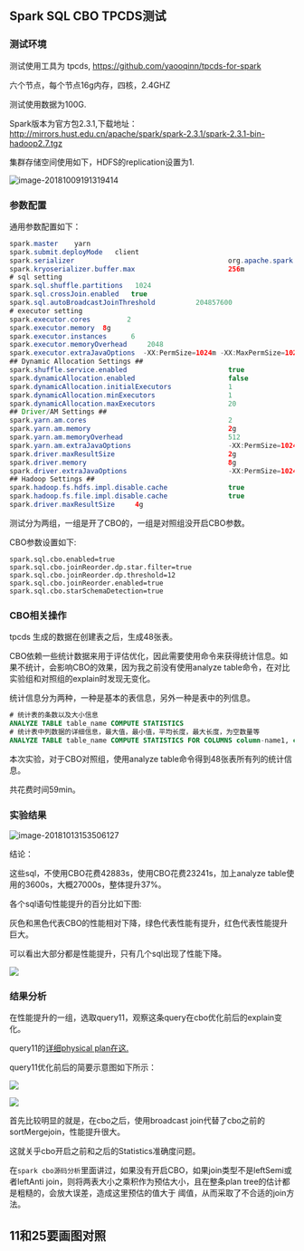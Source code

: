 ## Spark SQL CBO TPCDS测试

### 测试环境

测试使用工具为 tpcds, https://github.com/yaooqinn/tpcds-for-spark

六个节点，每个节点16g内存，四核，2.4GHZ

测试使用数据为100G.

Spark版本为官方包2.3.1,下载地址：http://mirrors.hust.edu.cn/apache/spark/spark-2.3.1/spark-2.3.1-bin-hadoop2.7.tgz

集群存储空间使用如下，HDFS的replication设置为1.

![image-20181009191319414](/Users/bbw/todo/LearingAndThought/imgs/spark-cbo/hdfs-usage.png)

### 参数配置

通用参数配置如下：

```java
spark.master    yarn
spark.submit.deployMode   client
spark.serializer                                      org.apache.spark.serializer.KryoSerializer
spark.kryoserializer.buffer.max                       256m
# sql setting
spark.sql.shuffle.partitions   1024
spark.sql.crossJoin.enabled   true
spark.sql.autoBroadcastJoinThreshold          204857600
# executor setting
spark.executor.cores         2
spark.executor.memory  8g
spark.executor.instances      6
spark.executor.memoryOverhead     2048
spark.executor.extraJavaOptions  -XX:PermSize=1024m -XX:MaxPermSize=1024m -verbose:gc -XX:+PrintGCDetails -XX:+PrintGCDateStamps -XX:+PrintTenuringDistribution
## Dynamic Allocation Settings ##
spark.shuffle.service.enabled                         true
spark.dynamicAllocation.enabled                       false
spark.dynamicAllocation.initialExecutors              1
spark.dynamicAllocation.minExecutors                  1
spark.dynamicAllocation.maxExecutors                  20
## Driver/AM Settings ##
spark.yarn.am.cores                                   2
spark.yarn.am.memory                                  2g
spark.yarn.am.memoryOverhead                          512
spark.yarn.am.extraJavaOptions                        -XX:PermSize=1024m -XX:MaxPermSize=2048m -verbose:gc -XX:+PrintGCDetails -XX:+PrintGCDateStamps -XX:+PrintTenuringDistribution
spark.driver.maxResultSize                            2g
spark.driver.memory                                   8g
spark.driver.extraJavaOptions                         -XX:PermSize=1024m -XX:MaxPermSize=1024m
## Hadoop Settings ##
spark.hadoop.fs.hdfs.impl.disable.cache               true
spark.hadoop.fs.file.impl.disable.cache               true
spark.driver.maxResultSize     4g
```

测试分为两组，一组是开了CBO的，一组是对照组没开启CBO参数。

CBO参数设置如下:

```
spark.sql.cbo.enabled=true 
spark.sql.cbo.joinReorder.dp.star.filter=true spark.sql.cbo.joinReorder.dp.threshold=12
spark.sql.cbo.joinReorder.enabled=true
spark.sql.cbo.starSchemaDetection=true

```

### CBO相关操作

tpcds 生成的数据在创建表之后，生成48张表。

CBO依赖一些统计数据来用于评估优化，因此需要使用命令来获得统计信息。如果不统计，会影响CBO的效果，因为我之前没有使用analyze table命令，在对比实验组和对照组的explain时发现无变化。

统计信息分为两种，一种是基本的表信息，另外一种是表中的列信息。

```SQL
# 统计表的条数以及大小信息
ANALYZE TABLE table_name COMPUTE STATISTICS
# 统计表中列数据的详细信息，最大值，最小值，平均长度，最大长度，为空数量等
ANALYZE TABLE table_name COMPUTE STATISTICS FOR COLUMNS column-name1, column-name2, ….
```

本次实验，对于CBO对照组，使用analyze table命令得到48张表所有列的统计信息。

共花费时间59min。



### 实验结果

![image-20181013153506127](../imgs/spark-cbo/tpcds-result.png)

结论：

这些sql，不使用CBO花费42883s，使用CBO花费23241s，加上analyze table使用的3600s，大概27000s，整体提升37%。

各个sql语句性能提升的百分比如下图:

灰色和黑色代表CBO的性能相对下降，绿色代表性能有提升，红色代表性能提升巨大。

可以看出大部分都是性能提升，只有几个sql出现了性能下降。

![](../imgs/spark-cbo/color-dif.png)

### 结果分析

在性能提升的一组，选取query11，观察这条query在cbo优化前后的explain变化。

query11的[详细physical plan在这.](./spark-cbo-explain.md/#EXPLAIN11)

query11优化前后的简要示意图如下所示：

![](../imgs/spark-cbo/query11-without-cbo.png)

![](../imgs/spark-cbo/query11-cbo.png)





















首先比较明显的就是，在cbo之后，使用broadcast join代替了cbo之前的sortMergejoin，性能提升很大。

这就关乎cbo开启之前和之后的Statistics准确度问题。

在`spark cbo源码分析`里面讲过，如果没有开启CBO，如果join类型不是leftSemi或者leftAnti join，则将两表大小之乘积作为预估大小，且在整条plan tree的估计都是粗糙的，会放大误差，造成这里预估的值大于 阈值，从而采取了不合适的join方法。



##  11和25要画图对照
